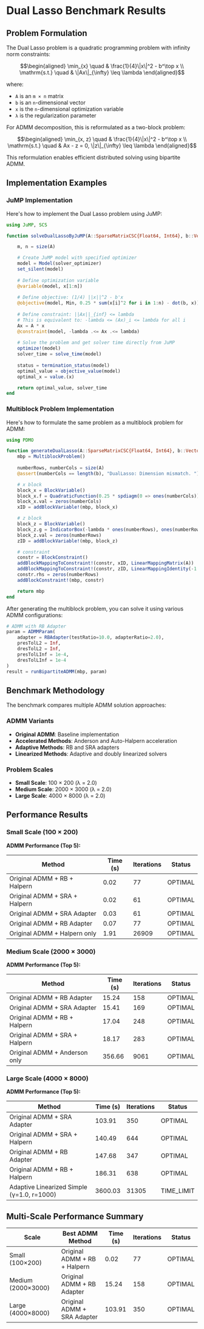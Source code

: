 # Dual Lasso Benchmark Results

## Problem Formulation

The Dual Lasso problem is a quadratic programming problem with infinity norm constraints:

```math
\begin{aligned}
\min_{x} \quad & \frac{1}{4}\|x\|^2 - b^\top x \\
\mathrm{s.t.} \quad &  \|Ax\|_{\infty} \leq \lambda
\end{aligned}
```

where:
- `A` is an `m × n` matrix
- `b` is an `n`-dimensional vector
- `x` is the `n`-dimensional optimization variable  
- `λ` is the regularization parameter

For ADMM decomposition, this is reformulated as a two-block problem:
```math
\begin{aligned}
\min_{x, z} \quad & \frac{1}{4}\|x\|^2 - b^\top x \\
\mathrm{s.t.} \quad &  Ax - z = 0, \|z\|_{\infty} \leq \lambda
\end{aligned}
```

This reformulation enables efficient distributed solving using bipartite ADMM.

## Implementation Examples

### JuMP Implementation

Here's how to implement the Dual Lasso problem using JuMP:

```julia
using JuMP, SCS

function solveDualLassoByJuMP(A::SparseMatrixCSC{Float64, Int64}, b::Vector{Float64}, lambda::Float64, solver_optimizer=SCS.Optimizer; warmup=false)

    m, n = size(A)

    # Create JuMP model with specified optimizer
    model = Model(solver_optimizer)
    set_silent(model)
    
    # Define optimization variable
    @variable(model, x[1:n])
    
    # Define objective: (1/4) ||x||^2 - b'x
    @objective(model, Min, 0.25 * sum(x[i]^2 for i in 1:n) - dot(b, x))
    
    # Define constraint: ||Ax||_{inf} <= lambda
    # This is equivalent to: -lambda <= (Ax)_i <= lambda for all i
    Ax = A * x
    @constraint(model, -lambda .<= Ax .<= lambda)
    
    # Solve the problem and get solver time directly from JuMP
    optimize!(model)
    solver_time = solve_time(model)
    
    status = termination_status(model)
    optimal_value = objective_value(model)
    optimal_x = value.(x)

    return optimal_value, solver_time
end
```

### Multiblock Problem Implementation

Here's how to formulate the same problem as a multiblock problem for ADMM:

```julia
using PDMO

function generateDualLasso(A::SparseMatrixCSC{Float64, Int64}, b::Vector{Float64}, lambda::Float64)
    mbp = MultiblockProblem() 
    
    numberRows, numberCols = size(A)
    @assert(numberCols == length(b), "DualLasso: Dimension mismatch. ")

    # x block
    block_x = BlockVariable() 
    block_x.f = QuadraticFunction(0.25 * spdiagm(0 => ones(numberCols)), -b, 0.0)
    block_x.val = zeros(numberCols)
    xID = addBlockVariable!(mbp, block_x)

    # z block 
    block_z = BlockVariable() 
    block_z.g = IndicatorBox(-lambda * ones(numberRows), ones(numberRows) * lambda)
    block_z.val = zeros(numberRows)
    zID = addBlockVariable!(mbp, block_z)

    # constraint 
    constr = BlockConstraint() 
    addBlockMappingToConstraint!(constr, xID, LinearMappingMatrix(A))
    addBlockMappingToConstraint!(constr, zID, LinearMappingIdentity(-1.0))
    constr.rhs = zeros(numberRows)
    addBlockConstraint!(mbp, constr)

    return mbp
end 
```
After generating the multiblock problem, you can solve it using various ADMM configurations:

```julia
# ADMM with RB Adapter
param = ADMMParam(
    adapter = RBAdapter(testRatio=10.0, adapterRatio=2.0),
    presTolL2 = Inf,
    dresTolL2 = Inf,
    presTolLInf = 1e-4,
    dresTolLInf = 1e-4
)
result = runBipartiteADMM(mbp, param)
```

## Benchmark Methodology

The benchmark compares multiple ADMM solution approaches:

### ADMM Variants
- **Original ADMM**: Baseline implementation
- **Accelerated Methods**: Anderson and Auto-Halpern acceleration
- **Adaptive Methods**: RB and SRA adapters
- **Linearized Methods**: Adaptive and doubly linearized solvers

### Problem Scales
- **Small Scale**: 100 × 200 (λ = 2.0)
- **Medium Scale**: 2000 × 3000 (λ = 2.0)  
- **Large Scale**: 4000 × 8000 (λ = 2.0)

## Performance Results

### Small Scale (100 × 200)

**ADMM Performance (Top 5):**

| Method | Time (s) | Iterations | Status |
|--------|----------|------------|---------|
| Original ADMM + RB + Halpern | 0.02 | 77 | OPTIMAL |
| Original ADMM + SRA + Halpern | 0.02 | 61 | OPTIMAL |
| Original ADMM + SRA Adapter | 0.03 | 61 | OPTIMAL |
| Original ADMM + RB Adapter | 0.07 | 77 | OPTIMAL |
| Original ADMM + Halpern only | 1.91 | 26909 | OPTIMAL |

### Medium Scale (2000 × 3000)

**ADMM Performance (Top 5):**

| Method | Time (s) | Iterations | Status |
|--------|----------|------------|---------|
| Original ADMM + RB Adapter | 15.24 | 158 | OPTIMAL |
| Original ADMM + SRA Adapter | 15.41 | 169 | OPTIMAL |
| Original ADMM + RB + Halpern | 17.04 | 248 | OPTIMAL |
| Original ADMM + SRA + Halpern | 18.17 | 283 | OPTIMAL |
| Original ADMM + Anderson only | 356.66 | 9061 | OPTIMAL |

### Large Scale (4000 × 8000)

**ADMM Performance (Top 5):**

| Method | Time (s) | Iterations | Status |
|--------|----------|------------|---------|
| Original ADMM + SRA Adapter | 103.91 | 350 | OPTIMAL |
| Original ADMM + SRA + Halpern | 140.49 | 644 | OPTIMAL |
| Original ADMM + RB Adapter | 147.68 | 347 | OPTIMAL |
| Original ADMM + RB + Halpern | 186.31 | 638 | OPTIMAL |
| Adaptive Linearized Simple (γ=1.0, r=1000) | 3600.03 | 31305 | TIME_LIMIT |

## Multi-Scale Performance Summary

| Scale | Best ADMM Method | Time (s) | Iterations | Status |
|-------|------------------|----------|------------|---------|
| Small (100×200) | Original ADMM + RB + Halpern | 0.02 | 77 | OPTIMAL |
| Medium (2000×3000) | Original ADMM + RB Adapter | 15.24 | 158 | OPTIMAL |
| Large (4000×8000) | Original ADMM + SRA Adapter | 103.91 | 350 | OPTIMAL |

